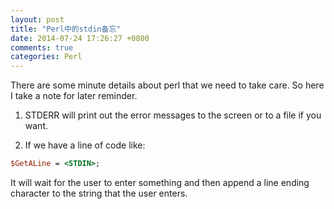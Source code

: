 ```yaml
---
layout: post
title: "Perl中的stdin备忘"
date: 2014-07-24 17:26:27 +0800
comments: true
categories: Perl
---
```

There are some minute details about perl that we need to take care. So here I take a note for later reminder. 

1. STDERR will print out the error messages to the screen or to a file if you want.   

2. If we have a line of code like:  
 
  ```perl  
  $GetALine = <STDIN>;
  ```

It will wait for the user to enter something and then append a line ending character to the string that the user enters. 